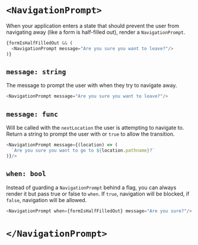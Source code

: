 # `<NavigationPrompt>`

When your application enters a state that should prevent the user from
navigating away (like a form is half-filled out), render a
`NavigationPrompt`.

```js
{formIsHalfFilledOut && (
  <NavigationPrompt message="Are you sure you want to leave?"/>
)}
```

## `message: string`

The message to prompt the user with when they try to navigate away.


```js
<NavigationPrompt message="Are you sure you want to leave?"/>
```


## `message: func`

Will be called with the `nextLocation` the user is attempting to
navigate to. Return a string to prompt the user with or `true` to allow
the transition.

```js
<NavigationPrompt message={(location) => (
  `Are you sure you want to go to ${location.pathname}?`
)}/>
```

## `when: bool`

Instead of guarding a `NavigationPrompt` behind a flag, you can always
render it but pass true or false to `when`. If `true`, navigation will
be blocked, if `false`, navigation will be allowed.

```js
<NavigationPrompt when={formIsHalfFilledOut} message="Are you sure?"/>
```

# `</NavigationPrompt>`
